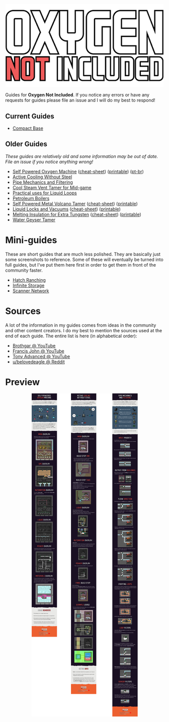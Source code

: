 <p align="center">
  <a href="https://www.klei.com/games/oxygen-not-included">
    <img src="./assets/oxygen-not-includedgamelogo.png">
  </a>
</p>

Guides for **Oxygen Not Included**. If you notice any errors or have any requests for guides please file an issue and I will do my best to respond!

## Current Guides

- [Compact Base](./compact-base/compact-base.png)

## Older Guides

_These guides are relatively old and some information may be out of date. File an issue if you notice anything wrong!_

- [Self Powered Oxygen Machine](./self-powered-oxygen-machine/self-powered-oxygen-machine.png) ([cheat-sheet](./self-powered-oxygen-machine/self-powered-oxygen-machine-cheat-sheet.png)) ([printable](./self-powered-oxygen-machine/self-powered-oxygen-machine-printable.png)) ([pt-br](./self-powered-oxygen-machine/self-powered-oxygen-machine-pt-br.png))
- [Active Cooling Without Steel](./active-cooling-without-steel/active-cooling-without-steel.png)
- [Pipe Mechanics and Filtering](./pipe-mechanics-and-filtering/pipe-mechanics-and-filtering.png)
- [Cool Steam Vent Tamer for Mid-game](./cool-steam-vent-tamer-for-mid-game/cool-steam-vent-tamer-for-mid-game.png)
- [Practical uses for Liquid Loops](./practical-uses-for-liquid-loops/practical-uses-for-liquid-loops.png)
- [Petroleum Boilers](./petroleum-boilers/petroleum-boilers.png)
- [Self Powered Metal Volcano Tamer](./self-powered-metal-volcano-tamer/self-powered-metal-volcano-tamer.png) ([cheat-sheet](./self-powered-metal-volcano-tamer/self-powered-metal-volcano-tamer-cheat-sheet.png)) ([printable](./self-powered-metal-volcano-tamer/self-powered-metal-volcano-tamer-printable.png))
- [Liquid Locks and Vacuums](./liquid-locks-and-vacuums/liquid-locks-and-vacuums.png) ([cheat-sheet](./liquid-locks-and-vacuums/liquid-locks-and-vacuums-cheat-sheet.png)) ([printable](./liquid-locks-and-vacuums/liquid-locks-and-vacuums-printable.png))
- [Melting Insulation for Extra Tungsten](./melting-insulation-for-extra-tungsten/melting-insulation-for-extra-tungsten.png) ([cheat-sheet](./melting-insulation-for-extra-tungsten/melting-insulation-for-extra-tungsten-cheat-sheet.png)) ([printable](./melting-insulation-for-extra-tungsten/melting-insulation-for-extra-tungsten-printable.png))
- [Water Geyser Tamer](./water-geyser-tamer/water-geyser-tamer.png)

# Mini-guides

These are short guides that are much less polished. They are basically just some screenshots to reference. Some of these will eventually be turned into full guides, but I've put them here first in order to get them in front of the community faster.

- [Hatch Ranching](./mini-guides/hatch-ranching.png)
- [Infinite Storage](./mini-guides/infinite-storage.png)
- [Scanner Network](./mini-guides/scanner-network.png)

# Sources

A lot of the information in my guides comes from ideas in the community and other content creators. I do my best to mention the sources used at the end of each guide. The entire list is here (in alphabetical order):

- [Brothgar @ YouTube](https://www.youtube.com/channel/UC1BZnq-fX0Ea4ka4d8cnc0w)
- [Francis John @ YouTube](https://www.youtube.com/channel/UCk6C1z_ErW4XssWUdDSfV7Q)
- [Tony Advanced @ YouTube](https://www.youtube.com/channel/UC3LfCJ2vQi-vSP6JXLG6l5w)
- [u/belovedeagle @ Reddit](https://redd.it/fuxen5)

# Preview

<p align="center">
  <img src="./assets/oni-guides-preview.png">
</p>
